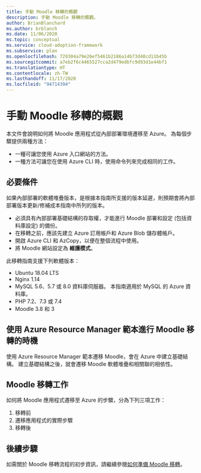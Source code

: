 ```yaml
---
title: 手動 Moodle 移轉的概觀
description: 手動 Moodle 移轉的概觀。
author: BrianBlanchard
ms.author: brblanch
ms.date: 11/06/2020
ms.topic: conceptual
ms.service: cloud-adoption-framework
ms.subservice: plan
ms.openlocfilehash: 729304a79e26ef5461b2186a14b73d48cd11b45b
ms.sourcegitcommit: a7eb2f6c4465527cca2d479edbfc9d93d1e44bf1
ms.translationtype: HT
ms.contentlocale: zh-TW
ms.lasthandoff: 11/17/2020
ms.locfileid: "94714394"
---
```

# <a name="overview-of-a-manual-moodle-migration"></a>手動 Moodle 移轉的概觀

本文件會說明如何將 Moodle 應用程式從內部部署環境遷移至 Azure。 為每個步驟提供兩種方法：

- 一種可讓您使用 Azure 入口網站的方法。
- 一種方法可讓您在使用 Azure CLI 時，使用命令列來完成相同的工作。

## <a name="prerequisites"></a>必要條件

如果內部部署的軟體堆疊版本，是根據本指南所支援的版本延遲，則預期會將內部部署版本更新/修補成本指南中所列的版本。

- 必須具有內部部署基礎結構的存取權，才能進行 Moodle 部署和設定 (包括資料庫設定) 的備份。
- 在移轉之前，應該先建立 Azure 訂用帳戶和 Azure Blob 儲存體帳戶。
- 開啟 Azure CLI 和 AzCopy，以便在整個流程中使用。
- 將 Moodle 網站設定為 **維護模式**。

此移轉指南支援下列軟體版本：

- Ubuntu 18.04 LTS
- Nginx 1.14
- MySQL 5.6、5.7 或 8.0 資料庫伺服器。 本指南適用於 MySQL 的 Azure 資料庫。
- PHP 7.2、7.3 或 7.4
- Moodle 3.8 和 3

## <a name="when-to-use-azure-resource-manager-template-for-moodle-migrations"></a>使用 Azure Resource Manager 範本進行 Moodle 移轉的時機

使用 Azure Resource Manager 範本遷移 Moodle，會在 Azure 中建立基礎結構。 建立基礎結構之後，就會遷移 Moodle 軟體堆疊和相關聯的相依性。

## <a name="moodle-migration-tasks"></a>Moodle 移轉工作

如何將 Moodle 應用程式遷移至 Azure 的步驟，分為下列三項工作：

1. 移轉前
1. 遷移應用程式的實際步驟
1. 移轉後

## <a name="next-steps"></a>後續步驟

如需關於 Moodle 移轉流程的初步資訊，請繼續參閱[如何準備 Moodle 移轉](./migration-pre.md)。
